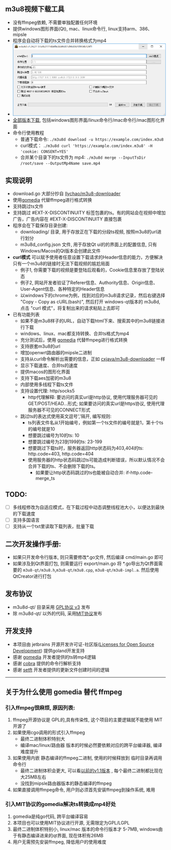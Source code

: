 
## m3u8视频下载工具
* 没有ffmpeg依赖, 不需要单独配置任何环境
* 提供windows图形界面(Qt), mac、linux命令行, linux支持arm、386、mipsle 
* 程序会自动将下载的ts文件合并转换格式为mp4
* ![](m3u8d-qt/screenshot.png)
* [全部版本下载](https://github.com/orestonce/m3u8d/releases ), 包括windows图形界面/linux命令行/mac命令行/mac图形化界面   
* 命令行使用教程
  * 普通下载命令: `./m3u8d download -u https://example.com/index.m3u8`
  * curl模式： `./m3u8d curl 'https://example.com/index.m3u8' -H 'cookie: CONSENT=YES'`
  * 合并某个目录下的ts文件为 mp4: `./m3u8d merge --InputTsDir /root/save --OutputMp4Name save.mp4` 
## 实现说明
* download.go 大部分抄自 [llychao/m3u8-downloader](https://github.com/llychao/m3u8-downloader)
* 使用[gomedia](https://github.com/yapingcat/gomedia) 代替ffmpeg进行格式转换
* 支持跳过ts文件
* 支持跳过 #EXT-X-DISCONTINUITY 标签包裹的ts。有的网站会在视频中增加广告，广告内容在 #EXT-X-DISCONTINUITY 直接包裹
* 程序会在下载保存目录创建:
    * downloading/ 目录, 用于存放正在下载的分段ts视频, 按照m3u8的url进行划分
    * m3u8d_config.json 文件, 用于存放Qt ui的的界面上的配置信息, 只有Windows/Macos的Qt版本会创建此文件
* **curl模式** 可以赋予使用者任意设置下载请求的Header信息的能力，方便解决只有一个m3u8的链接时无法下载视频的尴尬局面
  * 例子1, 你需要下载的视频是要登陆后观看的，Cookie信息里存放了登陆状态
  * 例子2, 网站开发者验证了Referer信息、Authority信息、Origin信息、User-Agent信息、各种特定的Header信息
  * 以windows下的chrome为例，找到对应的m3u8请求记录，然后右键选择 "Copy - Copy as cURL(bash)", 
    然后打开 windows-qt版本的 m3u8d, 点击 "curl 模式"，将复制出来的请求粘贴上去即可
* 已有功能列表
  * 如果不是m3u8样子的URL，自动下载html下来、搜索其中的m3u8链接进行下载
  * windows、linux、mac都支持转换、合并ts格式为mp4
  * 充分测试后，使用 [gomedia](https://github.com/yapingcat/gomedia) 代替ffmpeg进行格式转换
  * 支持嵌套m3u8的url
  * 增加openwrt路由器的mipsle二进制
  * 支持从curl命令解析出需要的信息，正如 [cxjava/m3u8-downloader](https://github.com/cxjava/m3u8-downloader) 一样
  * 显示下载速度、合并ts的速度
  * 提供macos的图形化界面
  * 支持下载aes加密的m3u8
  * 内部使用多线程下载ts文件
  * 支持设置代理: http/socks5
    * http代理解释: 要访问的真实url是http协议, 使用代理服务器可见的GET/POST/HEAD...形式; 如果要访问的真实url是https协议, 使用代理服务器不可见的CONNECT形式
  * 跳过ts的表达式使用英文逗号','隔开, 编写规则:
    * ts列表文件名从1开始编号，例如第一个ts文件的编号就是1，第十个ts的编号就是10
    * 想要跳过编号为10的ts: 10
    * 想要跳过编号为23到199的ts: 23-199
    * 想要跳过下载ts时，服务器返回http状态码为403,404的ts: http.code=403, http.code=404
    * 使用服务器的http状态码跳过ts可能造成判断错误，所以默认情况不会合并下载的ts、不会删除下载的ts。 
      * 如果要让http状态码跳过的ts也能被自动合并: if-http.code-merge_ts
    
## TODO:
  * [ ] 多线程修改为自适应模式，在下载过程中动态调整线程池大小，以便达到最快的下载速度
  * [ ] 支持多国语言
  * [ ] 支持从一个txt里读取下载列表，批量下载
## 二次开发操作手册:
* 如果只开发命令行版本, 则只需要修改*.go文件, 然后编译 cmd/main.go 即可
* 如果涉及到Qt界面打包, 则需要运行 export/main.go 将 *.go导出为Qt界面需要的
`m3u8-qt/m3u8.h`,`m3u8-qt/m3u8.cpp`, `m3u8-qt/m3u8-impl.a`. 然后使用QtCreator进行打包
## 发布协议
* m3u8d-qt/ 目录采用 [GPL协议 v3](m3u8d-qt/LICENSE) 发布
* 除 m3u8d-qt/ 以外的代码, 采用[MIT协议](LICENSE)发布 
## 开发支持
 * 本项目由 jetbrains 开源开发许可证-社区版([Licenses for Open Source Development](https://jb.gg/OpenSourceSupport)) 提供goland开发支持
 * 感谢 [gomedia](https://github.com/yapingcat/gomedia) 开发者提供的ts转mp4逻辑
 * 感谢 [cobra](https://github.com/spf13/cobra) 提供的命令行解析支持
 * 感谢 [setft](https://github.com/xiaoqidun/setft) 开发者提供的更新文件创建时间的逻辑
 
----------------------------------
## 关于为什么使用 gomedia 替代 ffmpeg
### 引入ffmpeg很麻烦, 原因列表:
1. ffmpeg开源协议是 GPL的,具有传染性, 这个项目的主要逻辑就不能使用 MIT 开源了
2. 如果使用cgo调用的形式引入ffmpeg
    * 最终二进制体积特别大
    * 编译mac/linux/路由器 版本的时候必然要依赖对应的跨平台编译器, 编译难度提升
3. 如果使用内嵌 静态编译的ffmpeg二进制, 使用的时候释放到 临时目录再调用命令行
    * 最终二进制体积会更大, 可以看[以前的v1.1版本](https://github.com/orestonce/m3u8d/releases/tag/v1.1) , 每个最终二进制都比现在大25MB左右
    * 没找到mipsle路由器版本的静态编译的ffmpeg
4. 如果直接调用ffmpeg命令, 用户则必须首先安装ffmpeg到操作系统, 难用
### 引入MIT协议的gomedia解决ts转换成mp4好处
1. gomedia是纯go代码, 跨平台编译容易
2. 本项目也可以使用MIT协议进行开源, 无需限定为GPL/LGPL
3. 最终二进制体积特别小, linux/mac 版本的命令行版本才 5-7MB, windows由于有静态编译进来的qt界面, 现在体积有26MB
4. 用户无需预先安装ffmpeg, 降低用户的使用难度
